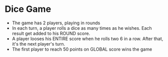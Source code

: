 # Dice Game
- The game has 2 players, playing in rounds
- In each turn, a player rolls a dice as many times as he wishes. Each result get added to his ROUND score.
- A player looses his ENTIRE score when he rolls two 6 in a row. After that, it's the next player's turn.
- The first player to reach 50 points on GLOBAL score wins the game
